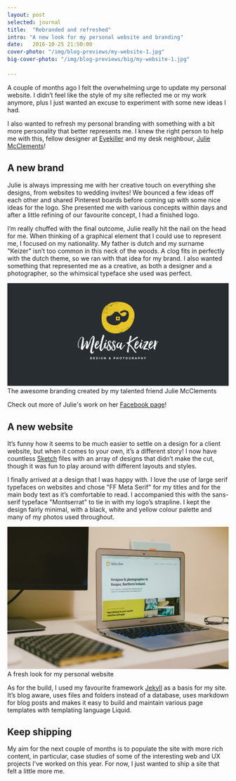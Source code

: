 ```yaml
---
layout: post
selected: journal
title:  "Rebranded and refreshed"
intro: "A new look for my personal website and branding"
date:   2016-10-25 21:50:00
cover-photo: "/img/blog-previews/my-website-1.jpg"
big-cover-photo: "/img/blog-previews/big/my-website-1.jpg"

---
```


A couple of months ago I felt the overwhelming urge to update my personal website. I didn’t feel like the style of my site reflected me or my work anymore, plus I just wanted an excuse to experiment with some new ideas I had.

I also wanted to refresh my personal branding with something with a bit more personality that better represents me. I knew the right person to help me with this, fellow designer at [Eyekiller](http://eyekiller.com) and my desk neighbour, [Julie McClements](https://twitter.com/juleco)!

## A new brand

Julie is always impressing me with her creative touch on everything she designs, from websites to wedding invites! We bounced a few ideas off each other and shared Pinterest boards before coming up with some nice ideas for the logo. She presented me with various concepts within days and after a little refining of our favourite concept, I had a finished logo.

I’m really chuffed with the final outcome, Julie really hit the nail on the head for me. When thinking of a graphical element that I could use to represent me, I focused on my nationality. My father is dutch and my surname "Keizer" isn’t too common in this neck of the woods. A clog fits in perfectly with the dutch theme, so we ran with that idea for my brand. I also wanted something that represented me as a creative, as both a designer and a photographer, so the whimsical typeface she used was perfect.


<div class="article__image article__image--with-caption" >
  <img src="/img/blog/melissa-keizer-branding-2.jpg" alt="My new branding" />
  <span class="caption">The awesome branding created by my talented friend Julie McClements</span>
</div>


Check out more of Julie's work on her [Facebook page](https://www.facebook.com/julecodesign/)!

## A new website

It’s funny how it seems to be much easier to settle on a design for a client website, but when it comes to your own, it’s a different story! I now have countless [Sketch](https://www.sketchapp.com/) files with an array of designs that didn’t make the cut, though it was fun to play around with different layouts and styles.

I finally arrived at a design that I was happy with. I love the use of large serif typefaces on websites and chose "FF Meta Serif" for my titles and for the main body text as it’s comfortable to read. I accompanied this with the sans-serif typeface "Montserrat" to tie in with my logo’s strapline. I kept the design fairly minimal, with a black, white and yellow colour palette and many of my photos used throughout.

<div class="article__image article__image--with-caption" >
  <img src="/img/blog/my-website-2.jpg" alt="My new website" />
  <span class="caption">A fresh look for my personal website</span>
</div>

As for the build, I used my favourite framework [Jekyll](http://jekyllrb.com/) as a basis for my site. It’s blog aware, uses files and folders instead of a database, uses markdown for blog posts and makes it easy to build and maintain various page templates with templating language Liquid.

## Keep shipping

My aim for the next couple of months is to populate the site with more rich content, in particular, case studies of some of the interesting web and UX projects I’ve worked on this year. For now, I just wanted to ship a site that felt a little more me.





